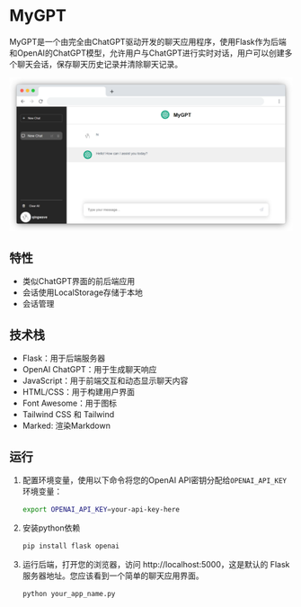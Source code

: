 # MyGPT

MyGPT是一个由完全由ChatGPT驱动开发的聊天应用程序，使用Flask作为后端和OpenAI的ChatGPT模型，允许用户与ChatGPT进行实时对话，用户可以创建多个聊天会话，保存聊天历史记录并清除聊天记录。

![MyGPT](./doc/mygpt.png)

## 特性
- 类似ChatGPT界面的前后端应用
- 会话使用LocalStorage存储于本地
- 会话管理

## 技术栈
- Flask：用于后端服务器
- OpenAI ChatGPT：用于生成聊天响应
- JavaScript：用于前端交互和动态显示聊天内容
- HTML/CSS：用于构建用户界面
- Font Awesome：用于图标
- Tailwind CSS 和 Tailwind
- Marked: 渲染Markdown

## 运行

1. 配置环境变量，使用以下命令将您的OpenAI API密钥分配给`OPENAI_API_KEY`环境变量：
    ```bash
    export OPENAI_API_KEY=your-api-key-here
    ```
2. 安装python依赖
    ```bash
    pip install flask openai
    ```
3. 运行后端，打开您的浏览器，访问 http://localhost:5000，这是默认的 Flask 服务器地址。您应该看到一个简单的聊天应用界面。
    ```bash
    python your_app_name.py
    ```
